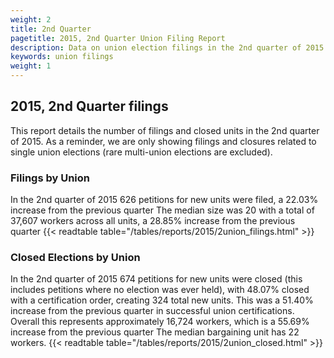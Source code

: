 ```yaml
---
weight: 2
title: 2nd Quarter
pagetitle: 2015, 2nd Quarter Union Filing Report
description: Data on union election filings in the 2nd quarter of 2015
keywords: union filings
weight: 1
---
```


## 2015, 2nd Quarter filings

This report details the number of filings and closed units in the 2nd quarter of 2015. As a reminder, we are only showing filings and closures related to single union elections (rare multi-union elections are excluded).

### Filings by Union
In the 2nd quarter of 2015 626 petitions for new units were filed, a 22.03% increase from the previous quarter The median size was 20 with a total of 37,607 workers across all units, a 28.85% increase from the previous quarter
{{< readtable table="/tables/reports/2015/2union_filings.html" >}}

### Closed Elections by Union
In the 2nd quarter of 2015 674 petitions for new units were closed (this includes petitions where no election was ever held), with 48.07% closed with a certification order, creating 324 total new units. This was a 51.40% increase from the previous quarter in successful union certifications. Overall this represents approximately 16,724 workers, which is a 55.69% increase from the previous quarter The median bargaining unit has 22 workers.
{{< readtable table="/tables/reports/2015/2union_closed.html" >}}
